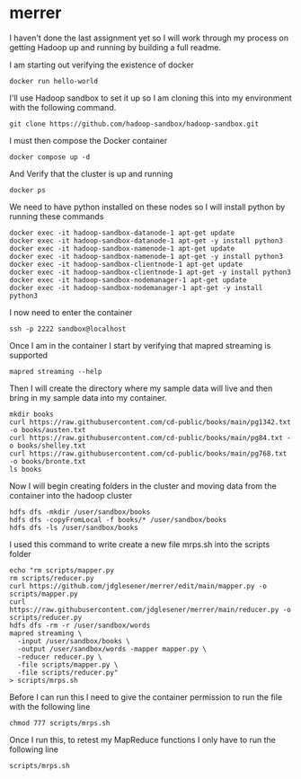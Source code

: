 # merrer
I haven't done the last assignment yet so I will work through my process on getting Hadoop up and running by building a full readme.

I am starting out verifying the existence of docker
```
docker run hello-world
```

I'll use Hadoop sandbox to set it up so I am cloning this into my environment with the following command.
```
git clone https://github.com/hadoop-sandbox/hadoop-sandbox.git
```
I must then compose the Docker container
```
docker compose up -d
```
And Verify that the cluster is up and running
```
docker ps
```
We need to have python installed on these nodes so I will install python by running these commands
```
docker exec -it hadoop-sandbox-datanode-1 apt-get update
docker exec -it hadoop-sandbox-datanode-1 apt-get -y install python3
docker exec -it hadoop-sandbox-namenode-1 apt-get update
docker exec -it hadoop-sandbox-namenode-1 apt-get -y install python3
docker exec -it hadoop-sandbox-clientnode-1 apt-get update
docker exec -it hadoop-sandbox-clientnode-1 apt-get -y install python3
docker exec -it hadoop-sandbox-nodemanager-1 apt-get update
docker exec -it hadoop-sandbox-nodemanager-1 apt-get -y install python3
```
I now need to enter the container
```
ssh -p 2222 sandbox@localhost
```
Once I am in the container I start by verifying that mapred streaming is supported
```
mapred streaming --help
```
Then I will create the directory where my sample data will live and then bring in my sample data into my container.
```
mkdir books
curl https://raw.githubusercontent.com/cd-public/books/main/pg1342.txt -o books/austen.txt
curl https://raw.githubusercontent.com/cd-public/books/main/pg84.txt -o books/shelley.txt
curl https://raw.githubusercontent.com/cd-public/books/main/pg768.txt -o books/bronte.txt
ls books
```
Now I will begin creating folders in the cluster and moving data from the container into the hadoop cluster
```
hdfs dfs -mkdir /user/sandbox/books
hdfs dfs -copyFromLocal -f books/* /user/sandbox/books
hdfs dfs -ls /user/sandbox/books
```

I used this command to write create a new file mrps.sh into the scripts folder
```
echo "rm scripts/mapper.py
rm scripts/reducer.py
curl https://github.com/jdglesener/merrer/edit/main/mapper.py -o scripts/mapper.py
curl https://raw.githubusercontent.com/jdglesener/merrer/main/reducer.py -o scripts/reducer.py
hdfs dfs -rm -r /user/sandbox/words
mapred streaming \
  -input /user/sandbox/books \
  -output /user/sandbox/words -mapper mapper.py \
  -reducer reducer.py \
  -file scripts/mapper.py \
  -file scripts/reducer.py"
> scripts/mrps.sh
```
Before I can run this I need to give the container permission to run the file with the following line
```
chmod 777 scripts/mrps.sh
```
Once I run this, to retest my MapReduce functions I only have to run the following line
```
scripts/mrps.sh
```
